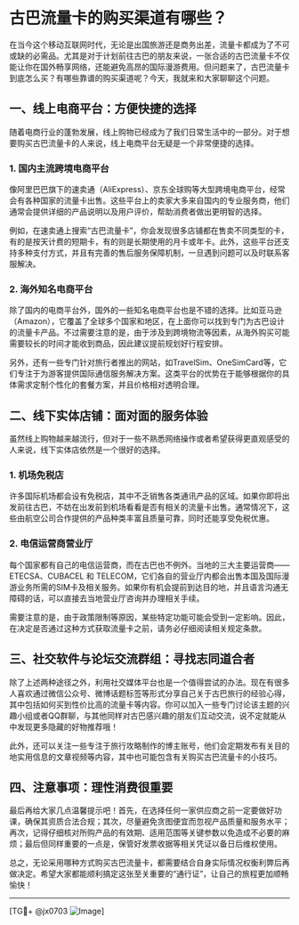 # 古巴流量卡的购买渠道有哪些？

在当今这个移动互联网时代，无论是出国旅游还是商务出差，流量卡都成为了不可或缺的必需品。尤其是对于计划前往古巴的朋友来说，一张合适的古巴流量卡不仅能让你在国外畅享网络，还能避免高昂的国际漫游费用。但问题来了，古巴流量卡到底怎么买？有哪些靠谱的购买渠道呢？今天，我就来和大家聊聊这个问题。

## 一、线上电商平台：方便快捷的选择

随着电商行业的蓬勃发展，线上购物已经成为了我们日常生活中的一部分。对于想要购买古巴流量卡的人来说，线上电商平台无疑是一个非常便捷的选择。

### 1. 国内主流跨境电商平台

像阿里巴巴旗下的速卖通（AliExpress）、京东全球购等大型跨境电商平台，经常会有各种国家的流量卡出售。这些平台上的卖家大多来自国内的专业服务商，他们通常会提供详细的产品说明以及用户评价，帮助消费者做出更明智的选择。

例如，在速卖通上搜索“古巴流量卡”，你会发现很多店铺都在售卖不同类型的卡，有的是按天计费的短期卡，有的则是长期使用的月卡或年卡。此外，这些平台还支持多种支付方式，并且有完善的售后服务保障机制，一旦遇到问题可以及时联系客服解决。

### 2. 海外知名电商平台

除了国内的电商平台外，国外的一些知名电商平台也是不错的选择。比如亚马逊（Amazon），它覆盖了全球多个国家和地区，在上面你可以找到专门为古巴设计的流量卡产品。不过需要注意的是，由于涉及到跨境物流等因素，从海外购买可能需要较长的时间才能收到商品，因此建议提前规划好行程安排。

另外，还有一些专门针对旅行者推出的网站，如TravelSim、OneSimCard等，它们专注于为游客提供国际通信服务解决方案。这类平台的优势在于能够根据你的具体需求定制个性化的套餐方案，并且价格相对透明合理。

## 二、线下实体店铺：面对面的服务体验

虽然线上购物越来越流行，但对于一些不熟悉网络操作或者希望获得更直观感受的人来说，线下实体店依然是一个很好的选择。

### 1. 机场免税店

许多国际机场都会设有免税店，其中不乏销售各类通讯产品的区域。如果你即将出发前往古巴，不妨在出发前到机场看看是否有相关的流量卡出售。通常情况下，这些由航空公司合作提供的产品种类丰富且质量可靠，同时还能享受免税优惠。

### 2. 电信运营商营业厅

每个国家都有自己的电信运营商，而在古巴也不例外。当地的三大主要运营商——ETECSA、CUBACEL 和 TELECOM，它们各自的营业厅内都会出售本国及国际漫游业务所需的SIM卡及相关服务。如果你有机会提前到达目的地，并且语言沟通无障碍的话，可以直接去当地营业厅咨询并办理相关手续。

需要注意的是，由于政策限制等原因，某些特定功能可能会受到一定影响。因此，在决定是否通过这种方式获取流量卡之前，请务必仔细阅读相关规定条款。

## 三、社交软件与论坛交流群组：寻找志同道合者

除了上述两种途径之外，利用社交媒体平台也是一个值得尝试的办法。现在有很多人喜欢通过微信公众号、微博话题标签等形式分享自己关于古巴旅行的经验心得，其中包括如何买到性价比高的流量卡等内容。你可以加入一些专门讨论该主题的兴趣小组或者QQ群聊，与其他同样对古巴感兴趣的朋友们互动交流，说不定就能从中发现更多隐藏的好物推荐哦！

此外，还可以关注一些专注于旅行攻略制作的博主账号，他们会定期发布有关目的地实用信息的文章视频等内容，其中也可能包含有关购买古巴流量卡的小技巧。

## 四、注意事项：理性消费很重要

最后再给大家几点温馨提示吧！首先，在选择任何一家供应商之前一定要做好功课，确保其资质合法合规；其次，尽量避免贪图便宜而忽视产品质量和服务水平；再次，记得仔细核对所购产品的有效期、适用范围等关键参数以免造成不必要的麻烦；最后但同样重要的一点是，保管好发票收据等相关凭证以备日后维权使用。

总之，无论采用哪种方式购买古巴流量卡，都需要结合自身实际情况权衡利弊后再做决定。希望大家都能顺利搞定这张至关重要的“通行证”，让自己的旅程更加顺畅愉快！

---

[TG💪+ @jx0703 ![Image](https://github.com/user-attachments/assets/dbca1d08-cadb-493c-b0ec-ad6f7a83f270)]
